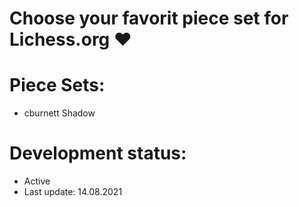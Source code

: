# Choose your favorit piece set for Lichess.org ♥

# Piece Sets:
 - cburnett Shadow

# Development status:
 - Active
 - Last update: 14.08.2021
